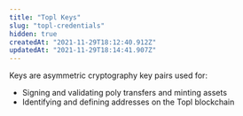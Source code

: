 ```yaml
---
title: "Topl Keys"
slug: "topl-credentials"
hidden: true
createdAt: "2021-11-29T18:12:40.912Z"
updatedAt: "2021-11-29T18:14:41.907Z"
---
```

Keys are asymmetric cryptography key pairs used for:

* Signing and validating poly transfers and minting assets
* Identifying and defining addresses on the Topl blockchain